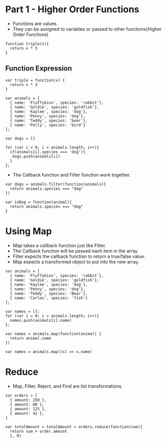 # Part 1 - Higher Order Functions
- Functions are values.
- They can be assigned to variables or passed to other functions(Higher Order Functions)

```
function triple(x){
  return x * 3
}
```
## Function Expression
```
var triple = function(x) {
  return x * 3
}
```

```
var animals = [
  { name: 'Fluffykins', species: 'rabbit'},
  { name: 'Goldie', species: 'goldfish'},
  { name: 'Kaylee', species: 'dog'},
  { name: 'Penny', species: 'dog'},
  { name: 'Teddy', species: 'bear'},
  { name: 'Polly', species: 'bird'}
];

var dogs = []

for (var i = 0; i < animals.length; i++){
  if(animals[i].species === 'dog'){
   dogs.push(animals[i])
  }
};

```

- The Callback function and Filter function work together.

```
var dogs = animals.filter(function(animals){
  return animals.species === "dog"
})

var isDog = function(animal){
  return animals.species === "dog"
}
```

# Using Map
- Map takes a callback function just like Filter.
- The Callback function will be passed each item in the array
- Filter expects the callback function to return a true/false value.
- Map expects a transformed object to put into the new array.

```
var animals = [
  { name: 'Fluffykins', species: 'rabbit'},
  { name: 'Goldie', species: 'goldfish'},
  { name: 'Kaylee', species: 'dog'},
  { name: 'Penny', species: 'dog'},
  { name: 'Teddy', species: 'Bear'},
  { name: 'Carlos', species: 'fish'}
];

var names = [];
for (var i = 0; i < animals.length; i++){
  names.push(animals[i].name)
};

var names = animals.map(function(animal) {
  return animal.name
})

var names = animals.map((x) => x.name)
```

# Reduce
- Map, Filter, Reject, and Find are list transformations.

```
var orders = [
  { amount: 250 },
  { amount: 88 },
  { amount: 125 },
  { amount: 42 },
]

var totalAmount = totalAmount = orders.reduce(function(sum){
  return sum + order.amount
  }, 0)

```
